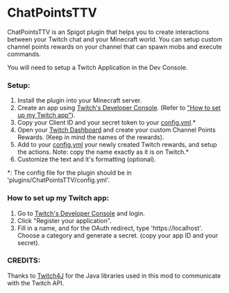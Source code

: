 # ChatPointsTTV

ChatPointsTTV is an Spigot plugin that helps you to create interactions between your Twitch chat and your Minecraft world. You can setup custom channel points rewards on your channel that can spawn mobs and execute commands.

You will need to setup a Twitch Application in the Dev Console.

### **Setup**:
1. Install the plugin into your Minecraft server.
2. Create an app using [Twitch's Developer Console](https://dev.twitch.tv/console). (Refer to ["How to set up my Twitch app"](#how-to-set-up-my-twitch-app)).
3. Copy your Client ID and your secret token to your [config.yml](/src/main/resources/config.yml).*
4. Open your [Twitch Dashboard](https://dashboard.twitch.tv) and create your custom Channel Points Rewards. (Keep in mind the names of the rewards).
5. Add to your [config.yml](/src/main/resources/config.yml) your newly created Twitch rewards, and setup the actions. Note: copy the name exactly as it is on Twitch.*
6. Customize the text and it's formatting (optional).

*: The config file for the plugin should be in 'plugins/ChatPointsTTV/config.yml'.

### **How to set up my Twitch app:**
1. Go to [Twitch's Developer Console](https://dev.twitch.tv/console) and login.
2. Click "Register your application".
3. Fill in a name, and for the OAuth redirect, type 'https://localhost'. Choose a category and generate a secret. (copy your app ID and your secret).

### **CREDITS:**
Thanks to [Twitch4J](https://twitch4j.github.io/) for the Java libraries used in this mod to communicate with the Twitch API.